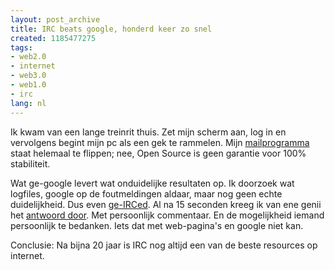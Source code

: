 ```yaml
---
layout: post_archive
title: IRC beats google, honderd keer zo snel
created: 1185477275
tags:
- web2.0
- internet
- web3.0
- web1.0
- irc
lang: nl
---
```

Ik kwam van een lange treinrit thuis. Zet mijn scherm aan, log in en vervolgens begint mijn pc als een gek te rammelen. Mijn [mailprogramma](http://kontact.kde.org/) staat helemaal te flippen; nee, Open Source is geen garantie voor 100% stabiliteit.

Wat ge-google levert wat onduidelijke resultaten op. Ik doorzoek wat logfiles, google op de foutmeldingen aldaar, maar nog geen echte duidelijkheid. Dus even [ge-IRCed](http://www.xs4all.nl/~myranya/nlfaq.html). Al na 15 seconden kreeg ik van ene genii het [antwoord door](http://bugs.kde.org/show_bug.cgi?id=71549). Met persoonlijk commentaar. En de mogelijkheid iemand persoonlijk te bedanken. Iets dat met web-pagina's en google niet kan.

Conclusie: Na bijna 20 jaar is IRC nog altijd een van de beste resources op internet. 
